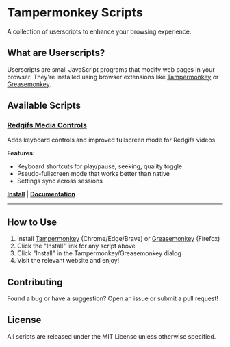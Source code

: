 # Tampermonkey Scripts

A collection of userscripts to enhance your browsing experience.

## What are Userscripts?

Userscripts are small JavaScript programs that modify web pages in your browser. They're installed using browser extensions like [Tampermonkey](https://www.tampermonkey.net/) or [Greasemonkey](https://www.greasespot.net/).

## Available Scripts

### [Redgifs Media Controls](redgifs-media-controls/)

Adds keyboard controls and improved fullscreen mode for Redgifs videos.

**Features:**
- Keyboard shortcuts for play/pause, seeking, quality toggle
- Pseudo-fullscreen mode that works better than native
- Settings sync across sessions

**[Install](redgifs-media-controls/redgifs-media-controls.user.js)** | **[Documentation](redgifs-media-controls/)**

---

## How to Use

1. Install [Tampermonkey](https://www.tampermonkey.net/) (Chrome/Edge/Brave) or [Greasemonkey](https://www.greasespot.net/) (Firefox)
2. Click the "Install" link for any script above
3. Click "Install" in the Tampermonkey/Greasemonkey dialog
4. Visit the relevant website and enjoy!

## Contributing

Found a bug or have a suggestion? Open an issue or submit a pull request!

## License

All scripts are released under the MIT License unless otherwise specified.
